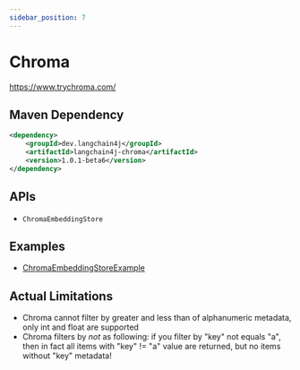 ```yaml
---
sidebar_position: 7
---
```


# Chroma

https://www.trychroma.com/


## Maven Dependency

```xml
<dependency>
    <groupId>dev.langchain4j</groupId>
    <artifactId>langchain4j-chroma</artifactId>
    <version>1.0.1-beta6</version>
</dependency>
```

## APIs

- `ChromaEmbeddingStore`


## Examples

- [ChromaEmbeddingStoreExample](https://github.com/langchain4j/langchain4j-examples/blob/main/chroma-example/src/main/java/ChromaEmbeddingStoreExample.java)

## Actual Limitations

- Chroma cannot filter by greater and less than of alphanumeric metadata, only int and float are supported
- Chroma filters by *not* as following: if you filter by "key" not equals "a", then in fact all items with "key" != "a" value are returned, but no items without "key" metadata!
